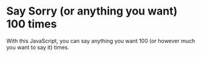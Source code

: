 <h1>Say Sorry (or anything you want) 100 times</h1>

With this JavaScript, you can say anything you want 100 (or however much you want to say it) times.
